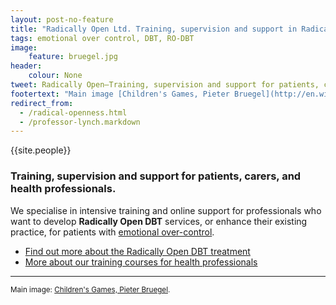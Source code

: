 ```yaml
---
layout: post-no-feature
title: "Radically Open Ltd. Training, supervision and support in Radically Open DBT (RO-DBT)."
tags: emotional over control, DBT, RO-DBT
image:
    feature: bruegel.jpg
header:
    colour: None
tweet: Radically Open—Training, supervision and support for patients, carers and health professionals.
footertext: "Main image [Children's Games, Pieter Bruegel](http://en.wikipedia.org/wiki/Children's_Games_(Bruegel))."
redirect_from:
  - /radical-openness.html
  - /professor-lynch.markdown
---
```


{{site.people}}

### Training, supervision and support for patients, carers, and health professionals.

We specialise in intensive training and online support for professionals who want to develop **Radically Open DBT** services, or enhance their existing practice, for patients with [emotional over-control](/about/#overcontrol).

- [Find out more about the Radically Open DBT treatment](/about/)
- [More about our training courses for health professionals](/professionals/)




<hr>

<small>Main image: [Children's Games, Pieter Bruegel](http://en.wikipedia.org/wiki/Children's_Games_(Bruegel)).</small>




